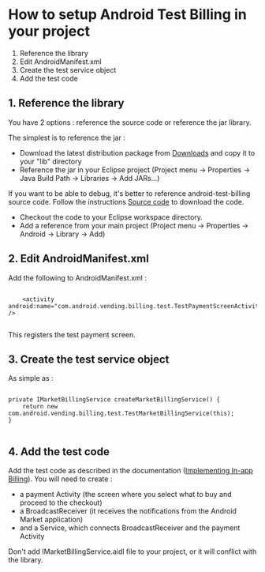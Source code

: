 # How to setup Android Test Billing in your project #

  1. Reference the library
  1. Edit AndroidManifest.xml
  1. Create the test service object
  1. Add the test code

## 1. Reference the library ##
You have 2 options : reference the source code or reference the jar library.

The simplest is to reference the jar :
  * Download the latest distribution package from [Downloads](http://code.google.com/p/android-test-billing/downloads/list) and copy it to your "lib" directory
  * Reference the jar in your Eclipse project (Project menu -> Properties -> Java Build Path -> Libraries -> Add JARs...)

If you want to be able to debug, it's better to reference android-test-billing source code. Follow the instructions [Source code](http://code.google.com/p/android-test-billing/source/checkout) to download the code.
  * Checkout the code to your Eclipse workspace directory.
  * Add a reference from your main project (Project menu -> Properties -> Android -> Library -> Add)

## 2. Edit AndroidManifest.xml ##
Add the following to AndroidManifest.xml :
```xml

```
        <activity android:name="com.android.vending.billing.test.TestPaymentScreenActivity" />
```
```
This registers the test payment screen.

## 3. Create the test service object ##
As simple as :
```java

```
	private IMarketBillingService createMarketBillingService() {
		return new com.android.vending.billing.test.TestMarketBillingService(this);
	}
```
```

## 4. Add the test code ##
Add the test code as described in the documentation ([Implementing In-app Billing](http://developer.android.com/guide/market/billing/billing_integrate.html)). You will need to create :
  * a payment Activity (the screen where you select what to buy and proceed to the checkout)
  * a BroadcastReceiver (it receives the notifications from the Android Market application)
  * and a Service, which connects BroadcastReceiver and the payment Activity

Don't add IMarketBillingService.aidl file to your project, or it will conflict with the library.